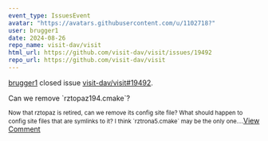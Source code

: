 ```yaml
---
event_type: IssuesEvent
avatar: "https://avatars.githubusercontent.com/u/1102718?"
user: brugger1
date: 2024-08-26
repo_name: visit-dav/visit
html_url: https://github.com/visit-dav/visit/issues/19492
repo_url: https://github.com/visit-dav/visit
---
```


<a href='https://github.com/brugger1' target='_blank'>brugger1</a> closed issue <a href='https://github.com/visit-dav/visit/issues/19492' target='_blank'>visit-dav/visit#19492</a>.

<p>Can we remove `rztopaz194.cmake`?</p><small>Now that rztopaz is retired, can we remove its config site file? What should happen to config site files that are symlinks to it? I think `rztrona5.cmake` may be the only one....</small><a href='https://github.com/visit-dav/visit/issues/19492' target='_blank'>View Comment</a>
